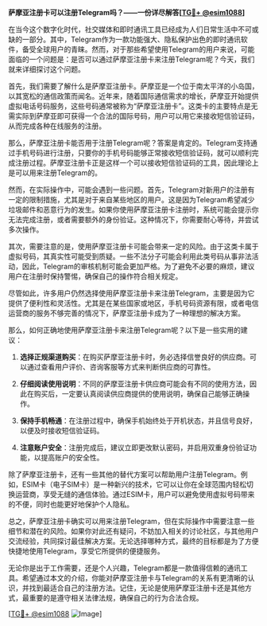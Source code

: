 **萨摩亚注册卡可以注册Telegram吗？——一份详尽解答[[TG💪+ @esim1088](https://t.me/s/esim1088)]**

在当今这个数字化时代，社交媒体和即时通讯工具已经成为人们日常生活中不可或缺的一部分。其中，Telegram作为一款功能强大、隐私保护出色的即时通讯软件，备受全球用户的青睐。然而，对于那些希望使用Telegram的用户来说，可能面临的一个问题是：是否可以通过萨摩亚注册卡来注册Telegram呢？今天，我们就来详细探讨这个问题。

首先，我们需要了解什么是萨摩亚注册卡。萨摩亚是一个位于南太平洋的小岛国，以其宽松的通信政策而闻名。近年来，随着国际通信需求的增长，萨摩亚开始提供虚拟电话号码服务，这些号码通常被称为“萨摩亚注册卡”。这类卡的主要特点是无需实际到萨摩亚即可获得一个合法的国际号码，用户可以用它来接收短信验证码，从而完成各种在线服务的注册。

那么，萨摩亚注册卡能否用于注册Telegram呢？答案是肯定的。Telegram支持通过手机号码进行注册，只要你的手机号码能够正常接收短信验证码，就可以顺利完成注册过程。萨摩亚注册卡正是这样一个可以接收短信验证码的工具，因此理论上是可以用来注册Telegram的。

然而，在实际操作中，可能会遇到一些问题。首先，Telegram对新用户的注册有一定的限制措施，尤其是对于来自某些地区的用户。这是因为Telegram希望减少垃圾邮件和恶意行为的发生。如果你使用萨摩亚注册卡注册时，系统可能会提示你无法完成注册，或者需要额外的身份验证。这种情况下，你需要耐心等待，并尝试多次操作。

其次，需要注意的是，使用萨摩亚注册卡可能会带来一定的风险。由于这类卡属于虚拟号码，其真实性可能受到质疑。一些不法分子可能会利用此类号码从事非法活动，因此，Telegram的审核机制可能会更加严格。为了避免不必要的麻烦，建议用户在注册时保持警惕，确保自己的操作符合相关规定。

尽管如此，许多用户仍然选择使用萨摩亚注册卡来注册Telegram，主要是因为它提供了便利性和灵活性。尤其是在某些国家或地区，手机号码资源有限，或者电信运营商的服务不够完善的情况下，萨摩亚注册卡成为了一种理想的解决方案。

那么，如何正确地使用萨摩亚注册卡来注册Telegram呢？以下是一些实用的建议：

1. **选择正规渠道购买**：在购买萨摩亚注册卡时，务必选择信誉良好的供应商。可以通过查看用户评价、咨询客服等方式来判断供应商的可靠性。

2. **仔细阅读使用说明**：不同的萨摩亚注册卡供应商可能会有不同的使用方法，因此在购买后，一定要认真阅读供应商提供的使用说明，确保自己能够正确操作。

3. **保持手机畅通**：在注册过程中，确保手机始终处于开机状态，并且信号良好，以便及时接收短信验证码。

4. **注意账户安全**：注册完成后，建议立即更改默认密码，并启用双重身份验证功能，以提高账户的安全性。

除了萨摩亚注册卡，还有一些其他的替代方案可以帮助用户注册Telegram。例如，ESIM卡（电子SIM卡）是一种新兴的技术，它可以让你在全球范围内轻松切换运营商，享受无缝的通信体验。通过ESIM卡，用户可以避免使用虚拟号码带来的不便，同时也能更好地保护个人隐私。

总之，萨摩亚注册卡确实可以用来注册Telegram，但在实际操作中需要注意一些细节和潜在的风险。如果你对此还有疑问，不妨加入相关的讨论社区，与其他用户交流经验，共同探讨最佳解决方案。无论选择哪种方式，最终的目标都是为了方便快捷地使用Telegram，享受它所提供的便捷服务。

无论你是出于工作需要，还是个人兴趣，Telegram都是一款值得信赖的通讯工具。希望通过本文的介绍，你能对萨摩亚注册卡与Telegram的关系有更清晰的认识，并找到最适合自己的注册方法。记住，无论是使用萨摩亚注册卡还是其他方式，最重要的是遵守相关法律法规，确保自己的行为合法合规。

[[TG💪+ @esim1088](https://t.me/s/esim1088) ![Image](https://i.postimg.cc/4NQfJmqS/Snipaste-2025-05-13-00-14-12.png)]